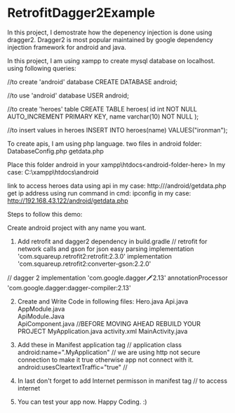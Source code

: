 # RetrofitDagger2Example
In this project, I demostrate how the depenency injection is done using dragger2.
Dragger2 is most popular maintained by google dependency injection framework for android and java. 

In this project,
I am using xampp to create mysql database on localhost.
using following queries:

//to create 'android' database
CREATE DATABASE android;

//to use 'android' database
USER android;

//to create 'heroes' table
CREATE TABLE heroes(
  id int NOT NULL AUTO_INCREMENT PRIMARY KEY,
  name varchar(10) NOT NULL
);

//to insert values in heroes
INSERT INTO heroes(name) VALUES("ironman");

To create apis, I am using php language.
two files in android folder:
DatabaseConfig.php
getdata.php

Place this folder android in your xampp\htdocs\<android-folder-here>
In my case: C:\xampp\htdocs\android

link to access heroes data using api in my case: http://<your-id-address>/android/getdata.php
get ip address using run command in cmd: ipconfig
in my case: http://192.168.43.122/android/getdata.php

Steps to follow this demo:

Create android project with any name you want.
1. Add retrofit and dagger2 dependency in build.gradle<app>
 // retrofit for network calls and gson for json easy parsing
 implementation 'com.squareup.retrofit2:retrofit:2.3.0'
 implementation 'com.squareup.retrofit2:converter-gson:2.2.0'
 
 // dagger 2
 implementation 'com.google.dagger:dagger:2.13'
 annotationProcessor 'com.google.dagger:dagger-compiler:2.13'
 
 2. Create and Write Code in following files:
 Hero.java 
 Api.java 
 AppModule.java    
 ApiModule.Java    
 ApiComponent.java 
 //BEFORE MOVING AHEAD REBUILD YOUR PROJECT
 MyApplication.java
 activity.xml
 MainActivity.java
 
 3. Add these in Manifest application tag
 // application class
 android:name=".MyApplication"
 // we are using http not secure connection to make it true otherwise app not connect with it.
 android:usesCleartextTraffic="true" //
 
 4. In last don't forget to add Internet permisson in manifest tag
 // to access internet
 <uses-permission android:name="android.permission.INTERNET"/>
 
 5. You can test your app now.
 Happy Coding. :)
  
 
 
 
 
 
 
 
 
 
  
  
  





